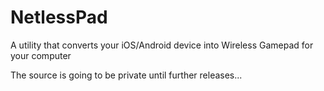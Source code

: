 # NetlessPad
A utility that converts your iOS/Android device into Wireless Gamepad for your computer

The source is going to be private until further releases...
